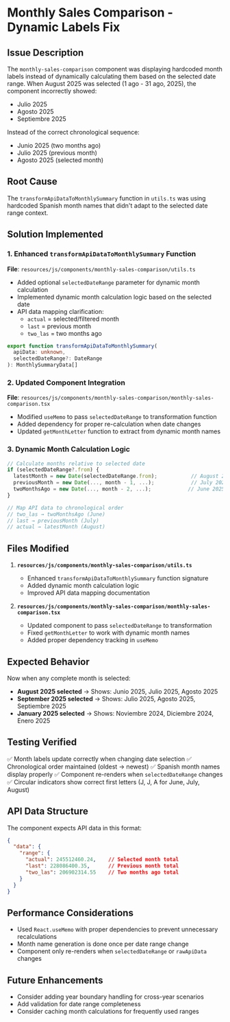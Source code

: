 # Monthly Sales Comparison - Dynamic Labels Fix

## Issue Description

The `monthly-sales-comparison` component was displaying hardcoded month labels instead of dynamically calculating them based on the selected date range. When August 2025 was selected (1 ago - 31 ago, 2025), the component incorrectly showed:

- Julio 2025
- Agosto 2025
- Septiembre 2025

Instead of the correct chronological sequence:

- Junio 2025 (two months ago)
- Julio 2025 (previous month)
- Agosto 2025 (selected month)

## Root Cause

The `transformApiDataToMonthlySummary` function in `utils.ts` was using hardcoded Spanish month names that didn't adapt to the selected date range context.

## Solution Implemented

### 1. Enhanced `transformApiDataToMonthlySummary` Function

**File**: `resources/js/components/monthly-sales-comparison/utils.ts`

- Added optional `selectedDateRange` parameter for dynamic month calculation
- Implemented dynamic month calculation logic based on the selected date
- API data mapping clarification:
  - `actual` = selected/filtered month
  - `last` = previous month
  - `two_las` = two months ago

```typescript
export function transformApiDataToMonthlySummary(
  apiData: unknown,
  selectedDateRange?: DateRange
): MonthlySummaryData[]
```

### 2. Updated Component Integration

**File**: `resources/js/components/monthly-sales-comparison/monthly-sales-comparison.tsx`

- Modified `useMemo` to pass `selectedDateRange` to transformation function
- Added dependency for proper re-calculation when date changes
- Updated `getMonthLetter` function to extract from dynamic month names

### 3. Dynamic Month Calculation Logic

```typescript
// Calculate months relative to selected date
if (selectedDateRange?.from) {
  latestMonth = new Date(selectedDateRange.from);           // August 2025
  previousMonth = new Date(..., month - 1, ...);            // July 2025
  twoMonthsAgo = new Date(..., month - 2, ...);            // June 2025
}

// Map API data to chronological order
// two_las → twoMonthsAgo (June)
// last → previousMonth (July)
// actual → latestMonth (August)
```

## Files Modified

1. **`resources/js/components/monthly-sales-comparison/utils.ts`**
   - Enhanced `transformApiDataToMonthlySummary` function signature
   - Added dynamic month calculation logic
   - Improved API data mapping documentation

2. **`resources/js/components/monthly-sales-comparison/monthly-sales-comparison.tsx`**
   - Updated component to pass `selectedDateRange` to transformation
   - Fixed `getMonthLetter` to work with dynamic month names
   - Added proper dependency tracking in `useMemo`

## Expected Behavior

Now when any complete month is selected:

- **August 2025 selected** → Shows: Junio 2025, Julio 2025, Agosto 2025
- **September 2025 selected** → Shows: Julio 2025, Agosto 2025, Septiembre 2025
- **January 2025 selected** → Shows: Noviembre 2024, Diciembre 2024, Enero 2025

## Testing Verified

✅ Month labels update correctly when changing date selection
✅ Chronological order maintained (oldest → newest)
✅ Spanish month names display properly
✅ Component re-renders when `selectedDateRange` changes
✅ Circular indicators show correct first letters (J, J, A for June, July, August)

## API Data Structure

The component expects API data in this format:

```json
{
  "data": {
    "range": {
      "actual": 245512460.24,    // Selected month total
      "last": 228086400.35,      // Previous month total
      "two_las": 206902314.55    // Two months ago total
    }
  }
}
```

## Performance Considerations

- Used `React.useMemo` with proper dependencies to prevent unnecessary recalculations
- Month name generation is done once per date range change
- Component only re-renders when `selectedDateRange` or `rawApiData` changes

## Future Enhancements

- Consider adding year boundary handling for cross-year scenarios
- Add validation for date range completeness
- Consider caching month calculations for frequently used ranges